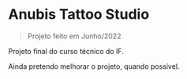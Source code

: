 # Anubis Tattoo Studio
> Projeto feito em Junho/2022

Projeto final do curso técnico do IF.

Ainda pretendo melhorar o projeto, quando possível.
